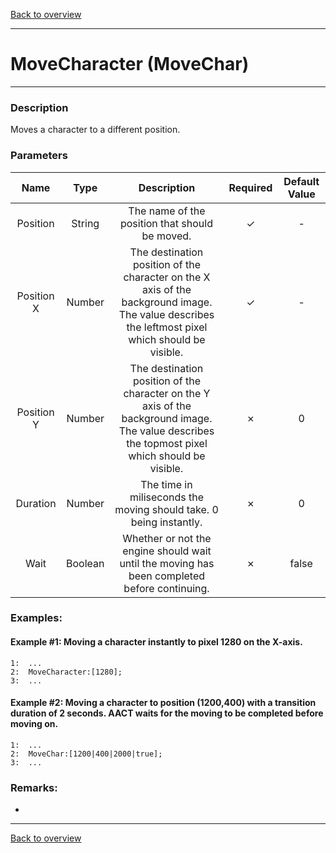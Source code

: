 [Back to overview](index.md)

---
# MoveCharacter (MoveChar)
---
### Description
Moves a character to a different position.

### Parameters

|Name|Type|Description|Required|Default Value|
|:---:|:---:|:---:|:---:|:---:|
|Position|String|The name of the position that should be moved.|✓|-|
|Position X|Number|The destination position of the character on the X axis of the background image. The value describes the leftmost pixel which should be visible.|✓|-|
|Position Y|Number|The destination position of the character on the Y axis of the background image. The value describes the topmost pixel which should be visible.|✗|0|
|Duration|Number|The time in miliseconds the moving should take. 0 being instantly.|✗|0|
|Wait|Boolean|Whether or not the engine should wait until the moving has been completed before continuing.|✗|false|

### Examples:
#### Example #1: Moving a character instantly to pixel 1280 on the X-axis.
```
1:  ...
2:  MoveCharacter:[1280];
3:  ...
```

#### Example #2: Moving a character to position (1200,400) with a transition duration of 2 seconds. AACT waits for the moving to be completed before moving on.
```
1:  ...
2:  MoveChar:[1200|400|2000|true];
3:  ...
```

### Remarks:
-

---
[Back to overview](index.md)